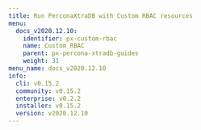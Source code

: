 ```yaml
---
title: Run PerconaXtraDB with Custom RBAC resources
menu:
  docs_v2020.12.10:
    identifier: px-custom-rbac
    name: Custom RBAC
    parent: px-percona-xtradb-guides
    weight: 31
menu_name: docs_v2020.12.10
info:
  cli: v0.15.2
  community: v0.15.2
  enterprise: v0.2.2
  installer: v0.15.2
  version: v2020.12.10
---
```


